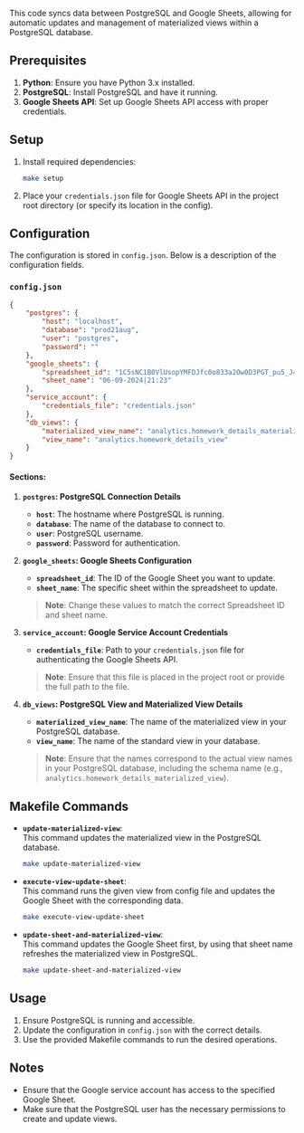 This code syncs data between PostgreSQL and Google Sheets, allowing for automatic updates and management of materialized views within a PostgreSQL database. 

## Prerequisites

1. **Python**: Ensure you have Python 3.x installed.
2. **PostgreSQL**: Install PostgreSQL and have it running.
3. **Google Sheets API**: Set up Google Sheets API access with proper credentials.

## Setup

1. Install required dependencies:
    ```bash
    make setup
    ```

2. Place your `credentials.json` file for Google Sheets API in the project root directory (or specify its location in the config).

## Configuration

The configuration is stored in `config.json`. Below is a description of the configuration fields.

### `config.json`

```json
{
    "postgres": {
        "host": "localhost",
        "database": "prod21aug",
        "user": "postgres",
        "password": ""
    },
    "google_sheets": {
        "spreadsheet_id": "1C5sNC1B0VlUsopYMFDJfc0o833a2Ow0D3PGT_pu5_J4",
        "sheet_name": "06-09-2024|21:23"
    },
    "service_account": {
        "credentials_file": "credentials.json"
    },
    "db_views": {
        "materialized_view_name": "analytics.homework_details_materialized_view",
        "view_name": "analytics.homework_details_view"
    }
}
```

#### Sections:

1. **`postgres`: PostgreSQL Connection Details**
   - **`host`**: The hostname where PostgreSQL is running.
   - **`database`**: The name of the database to connect to.
   - **`user`**: PostgreSQL username.
   - **`password`**: Password for authentication.

2. **`google_sheets`: Google Sheets Configuration**
   - **`spreadsheet_id`**: The ID of the Google Sheet you want to update.
   - **`sheet_name`**: The specific sheet within the spreadsheet to update.
   > **Note**: Change these values to match the correct Spreadsheet ID and sheet name.

3. **`service_account`: Google Service Account Credentials**
   - **`credentials_file`**: Path to your `credentials.json` file for authenticating the Google Sheets API.
   > **Note**: Ensure that this file is placed in the project root or provide the full path to the file.

4. **`db_views`: PostgreSQL View and Materialized View Details**
   - **`materialized_view_name`**: The name of the materialized view in your PostgreSQL database.
   - **`view_name`**: The name of the standard view in your database.
   > **Note**: Ensure that the names correspond to the actual view names in your PostgreSQL database, including the schema name (e.g., `analytics.homework_details_materialized_view`).

## Makefile Commands

- **`update-materialized-view`**:  
  This command updates the materialized view in the PostgreSQL database.
    ```bash
    make update-materialized-view
    ```

- **`execute-view-update-sheet`**:  
  This command runs the given view from config file and updates the Google Sheet with the corresponding data.
    ```bash
    make execute-view-update-sheet
    ```

- **`update-sheet-and-materialized-view`**:  
  This command updates the Google Sheet first, by using that sheet name refreshes the materialized view in PostgreSQL.
    ```bash
    make update-sheet-and-materialized-view
    ```

## Usage

1. Ensure PostgreSQL is running and accessible.
2. Update the configuration in `config.json` with the correct details.
3. Use the provided Makefile commands to run the desired operations.

## Notes

- Ensure that the Google service account has access to the specified Google Sheet.
- Make sure that the PostgreSQL user has the necessary permissions to create and update views.
